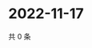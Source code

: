 # 2022-11-17

共 0 条

<!-- BEGIN WEIBO -->
<!-- 最后更新时间 Thu Nov 17 2022 00:22:19 GMT+0800 (China Standard Time) -->

<!-- END WEIBO -->

